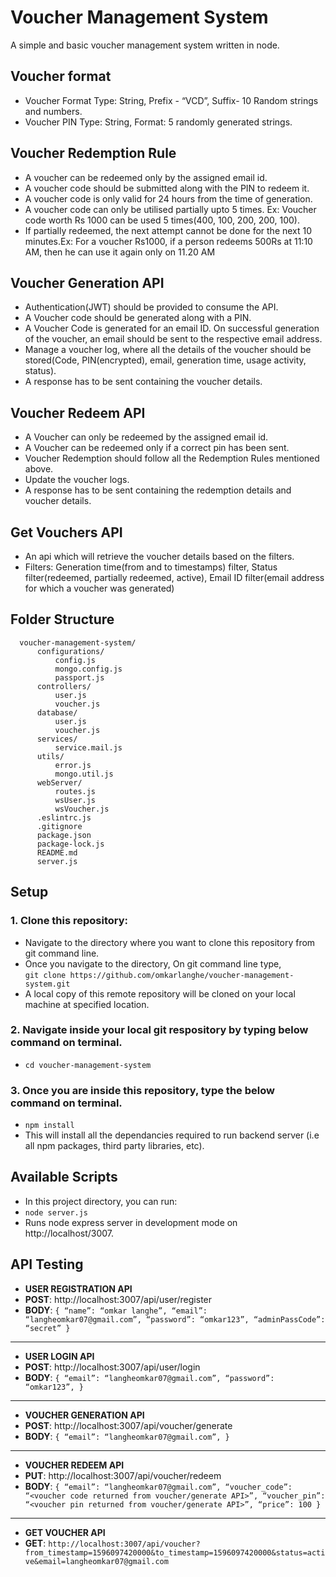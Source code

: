 # Voucher Management System
A simple and basic voucher management system written in node.

## Voucher format
* Voucher Format Type: String, Prefix - “VCD”, Suffix- 10 Random strings and numbers.<br>
* Voucher PIN Type: String, Format: 5 randomly generated strings.<br>

## Voucher Redemption Rule
* A voucher can be redeemed only by the assigned email id.
* A voucher code should be submitted along with the PIN to redeem it.
* A voucher code is only valid for 24 hours from the time of generation.
* A voucher code can only be utilised partially upto 5 times. Ex: Voucher code worth Rs 1000 can be used 5 times(400, 100, 200, 200, 100).
* If partially redeemed, the next attempt cannot be done for the next 10 minutes.Ex: For a voucher Rs1000, if a person redeems 500Rs at 11:10 AM, then he can use it again only on 11.20 AM

## Voucher Generation API
* Authentication(JWT) should be provided to consume the API.
* A Voucher code should be generated along with a PIN.
* A Voucher Code is generated for an email ID. On successful generation of the voucher, an email should be sent to the respective email address.
* Manage a voucher log, where all the details of the voucher should be stored(Code, PIN(encrypted), email, generation time, usage activity, status).
* A response has to be sent containing the voucher details.

## Voucher Redeem API
* A Voucher can only be redeemed by the assigned email id.
* A Voucher can be redeemed only if a correct pin has been sent.
* Voucher Redemption should follow all the Redemption Rules mentioned above.
* Update the voucher logs.
* A response has to be sent containing the redemption details and voucher details.

## Get Vouchers API
* An api which will retrieve the voucher details based on the filters.
* Filters: Generation time(from and to timestamps) filter, Status filter(redeemed, partially redeemed, active), Email ID filter(email address for which a voucher was generated)

## Folder Structure
```
  voucher-management-system/
      configurations/
          config.js
          mongo.config.js
          passport.js
      controllers/
          user.js
          voucher.js
      database/
          user.js
          voucher.js
      services/
          service.mail.js
      utils/
          error.js
          mongo.util.js
      webServer/
          routes.js
          wsUser.js
          wsVoucher.js
      .eslintrc.js
      .gitignore
      package.json
      package-lock.js
      README.md
      server.js
```
## Setup

  ### 1. Clone this repository:
  - Navigate to the directory where you want to clone this repository from git command line.
  - Once you navigate to the directory, On git command line type,<br>
  `git clone https://github.com/omkarlanghe/voucher-management-system.git`
  - A local copy of this remote repository will be cloned on your local machine at specified location.
  
  ### 2. Navigate inside your local git respository by typing below command on terminal.
  - `cd voucher-management-system`

  ### 3. Once you are inside this repository, type the below command on terminal.
  - `npm install`
  - This will install all the dependancies required to run backend server (i.e all npm packages, third party libraries, etc).
  
## Available Scripts
  - In this project directory, you can run:
  - `node server.js`
  - Runs node express server in development mode on http://localhost/3007.<br>
  
## API Testing
  - **USER REGISTRATION API**
  - **POST**: http://localhost:3007/api/user/register
  - **BODY**:
    `{
      “name”: “omkar langhe”,
      “email”: “langheomkar07@gmail.com”,
      “password”: “omkar123”,
      “adminPassCode”: “secret”
     }`
  ---   
  - **USER LOGIN API**
  - **POST**: http://localhost:3007/api/user/login
  - **BODY**:
    `{
      “email”: “langheomkar07@gmail.com”,
      “password”: “omkar123”,
     }`
  ---
  - **VOUCHER GENERATION API**
  - **POST**: http://localhost:3007/api/voucher/generate
  - **BODY**:
    `{
      “email”: “langheomkar07@gmail.com”,
     }`
  ---
  - **VOUCHER REDEEM API**
  - **PUT**: http://localhost:3007/api/voucher/redeem
  - **BODY**:
    `{
      “email”: “langheomkar07@gmail.com”,
      “voucher_code”: “<voucher code returned from voucher/generate API>”,
      “voucher_pin”: “<voucher pin returned from voucher/generate API>”,
      “price”: 100
     }`
  ---
  - **GET VOUCHER API**
  - **GET**: `http://localhost:3007/api/voucher?from_timestamp=1596097420000&to_timestamp=1596097420000&status=active&email=langheomkar07@gmail.com`
